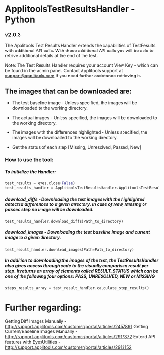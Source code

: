 # ApplitoolsTestResultsHandler - Python
### v2.0.3

The Applitools Test Results Handler extends the capabilities of TestResults with additional API calls.
With these additional API calls you will be able to retrive additional details at the end of the test.

Note: The Test Results Handler requires your account View Key - which can be found in the admin panel. Contact Applitools support at support@applitools.com if you need further assistance retrieving it.

## The images that can be downloaded are:

- The test baseline image - Unless specified, the images will be downloaded to the working directory.

- The actual images - Unless specified, the images will be downloaded to the working directory.

- The images with the differences highlighted - Unless specified, the images will be downloaded to the working directory.

- Get the status of each step [Missing, Unresolved, Passed, New]

### How to use the tool:

##### To initialize the Handler:
```python
test_results = eyes.close(False)
test_results_handler = ApplitoolsTestResultsHandler.ApplitoolsTestResultsHandler(test_results, "ViewKey")
```

##### **download_diffs** -  Downloading the test images with the highlighted detected differences to a given directory. In case of New, Missing or passed step no image will be downloaded.
```python
test_results_handler.download_diffs(Path_to_directory)
```

##### **download_images** -  Downloading the test baseline image and current image to a given directory.
```python
test_result_handler.download_images(Path=Path_to_directory) 
```

##### In addition to downloading the images of the test, the TestResultsHandler also gives access through code to the visually comparison result per step. It returns an array of elements called RESULT_STATUS which can be one of the following four options: PASS, UNRESOLVED, NEW or MISSING
```python
steps_results_array = test_result_handler.calculate_step_results()
```

# Further regarding:

Getting Diff Images Manually - http://support.applitools.com/customer/portal/articles/2457891 
Getting Current/Baseline Images Manually - http://support.applitools.com/customer/portal/articles/2917372
Extend API features with EyesUtilities - http://support.applitools.com/customer/portal/articles/2913152